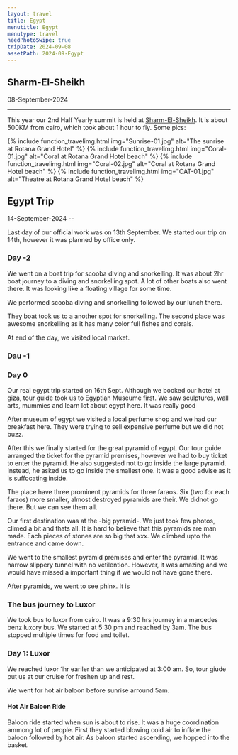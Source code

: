 ```yaml
---
layout: travel
title: Egypt
menutitle: Egypt
menutype: travel
needPhotoSwipe: true
tripDate: 2024-09-08
assetPath: 2024-09-Egypt
---
```


## Sharm-El-Sheikh
08-September-2024

---

This year our 2nd Half Yearly summit is held at [Sharm-El-Sheikh][sharm]. It is about 500KM from cairo, which took about 1 hour to fly. Some pics:

{% include function_travelimg.html img="Sunrise-01.jpg" alt="The sunrise at Rotana Grand Hotel" %}
{% include function_travelimg.html img="Coral-01.jpg" alt="Coral at Rotana Grand Hotel beach" %}
{% include function_travelimg.html img="Coral-02.jpg" alt="Coral at Rotana Grand Hotel beach" %}
{% include function_travelimg.html img="OAT-01.jpg" alt="Theatre at Rotana Grand Hotel beach" %}


## Egypt Trip
14-September-2024 -- 

Last day of our official work was on 13th September. We started our trip on 14th, however it was planned by office only.

### Day -2

We went on a boat trip for scooba diving and snorkelling. It was about 2hr boat journey to a diving and snorkelling spot. A lot of other boats also went there. It was looking like a floating village for some time.

We performed scooba diving and snorkelling followed by our lunch there.

They boat took us to a another spot for snorkelling. The second place was awesome snorkelling as it has many color full fishes and corals.

At end of the day, we visited local market.

### Dau -1

### Day 0

Our real egypt trip started on 16th Sept. Although we booked our hotel at giza, tour guide took us to Egyptian Museume first. We saw sculptures, wall arts, mummies and learn lot about egypt here. It was really good

After museum of egypt we visited a local perfume shop and we had our breakfast here. They were trying to sell expensive perfume but we did not buzz.

After this we finally started for the great pyramid of egypt. Our tour guide arranged the ticket for the pyramid premises, however we had to buy ticket to enter the pyramid. He also suggested not to go inside the large pyramid. Instead, he asked us to go inside the smallest one. It was a good advise as it is suffocating inside.

The place have three prominent pyramids for three faraos. Six (two for each faraos) more smaller, almost destroyed pyramids are their. We didnot go there. But we can see them all.

Our first destination was at the -big pyramid-. We just took few photos, climed a bit and thats all. It is hard to believe that this pyramids are man made. Each pieces of stones are so big that *xxx*. We climbed upto the entrance and came down.

We went to the smallest pyramid premises and enter the pyramid. It was narrow slippery tunnel with no vetilention. However, it was amazing and we would have missed a important thing if we would not have gone there.

After pyramids, we went to see phinx. It is 

### The bus journey to Luxor

We took bus to luxor from cairo. It was a 9:30 hrs journey in a marcedes benz luxory bus. We started at 5:30 pm and reached by 3am. The bus stopped multiple times for food and toilet.

### Day 1: Luxor

We reached luxor 1hr eariler than we anticipated at 3:00 am. So, tour giude put us at our cruise for freshen up and rest.

We went for hot air baloon before sunrise arround 5am.

#### Hot Air Baloon Ride

Baloon ride started when sun is about to rise. It was a huge coordination ammong lot of people. First they started blowing cold air to inflate the baloon followed by hot air. As baloon started ascending, we hopped into the basket.

[sharm]: https://en.wikipedia.org/wiki/Sharm_El_Sheikh
